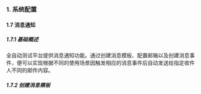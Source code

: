 ### 1. 系统配置

#### 1.7 消息通知

##### 1.7.1 基础概述

全自动测试平台提供消息通知功能。通过创建消息模板、配置邮箱以及创建消息事件，便可以实现根据不同的使用场景因触发相应的消息事件后自动发送给指定收件人不同的邮件内容。

##### 1.7.2 创建消息模板
